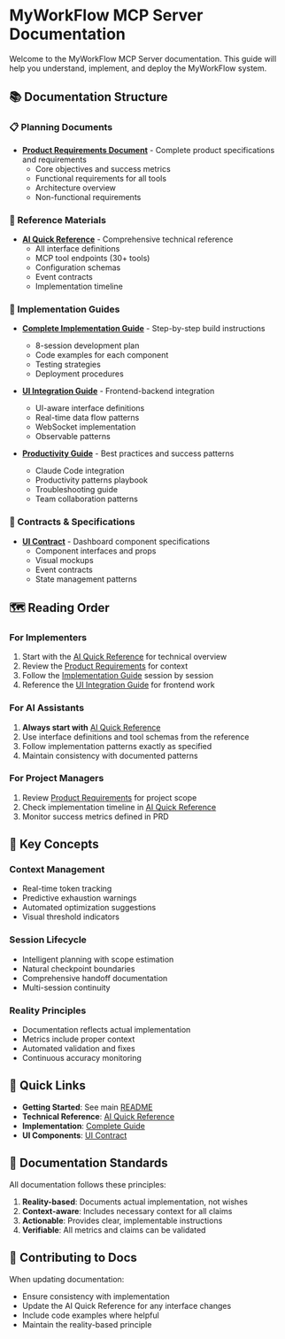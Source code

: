 # MyWorkFlow MCP Server Documentation

Welcome to the MyWorkFlow MCP Server documentation. This guide will help you understand, implement, and deploy the MyWorkFlow system.

## 📚 Documentation Structure

### 📋 Planning Documents
- **[Product Requirements Document](planning/PRD.md)** - Complete product specifications and requirements
  - Core objectives and success metrics
  - Functional requirements for all tools
  - Architecture overview
  - Non-functional requirements

### 📖 Reference Materials
- **[AI Quick Reference](reference/AI_QUICK_REFERENCE.md)** - Comprehensive technical reference
  - All interface definitions
  - MCP tool endpoints (30+ tools)
  - Configuration schemas
  - Event contracts
  - Implementation timeline

### 📘 Implementation Guides
- **[Complete Implementation Guide](guides/implementation-guide.md)** - Step-by-step build instructions
  - 8-session development plan
  - Code examples for each component
  - Testing strategies
  - Deployment procedures

- **[UI Integration Guide](guides/ui-integration-guide.md)** - Frontend-backend integration
  - UI-aware interface definitions
  - Real-time data flow patterns
  - WebSocket implementation
  - Observable patterns

- **[Productivity Guide](guides/productivity-guide.md)** - Best practices and success patterns
  - Claude Code integration
  - Productivity patterns playbook
  - Troubleshooting guide
  - Team collaboration patterns

### 📄 Contracts & Specifications
- **[UI Contract](contracts/ui-contract.md)** - Dashboard component specifications
  - Component interfaces and props
  - Visual mockups
  - Event contracts
  - State management patterns

## 🗺️ Reading Order

### For Implementers
1. Start with the [AI Quick Reference](reference/AI_QUICK_REFERENCE.md) for technical overview
2. Review the [Product Requirements](planning/PRD.md) for context
3. Follow the [Implementation Guide](guides/implementation-guide.md) session by session
4. Reference the [UI Integration Guide](guides/ui-integration-guide.md) for frontend work

### For AI Assistants
1. **Always start with** [AI Quick Reference](reference/AI_QUICK_REFERENCE.md)
2. Use interface definitions and tool schemas from the reference
3. Follow implementation patterns exactly as specified
4. Maintain consistency with documented patterns

### For Project Managers
1. Review [Product Requirements](planning/PRD.md) for project scope
2. Check implementation timeline in [AI Quick Reference](reference/AI_QUICK_REFERENCE.md)
3. Monitor success metrics defined in PRD

## 🔑 Key Concepts

### Context Management
- Real-time token tracking
- Predictive exhaustion warnings
- Automated optimization suggestions
- Visual threshold indicators

### Session Lifecycle
- Intelligent planning with scope estimation
- Natural checkpoint boundaries
- Comprehensive handoff documentation
- Multi-session continuity

### Reality Principles
- Documentation reflects actual implementation
- Metrics include proper context
- Automated validation and fixes
- Continuous accuracy monitoring

## 🚀 Quick Links

- **Getting Started**: See main [README](../README.md)
- **Technical Reference**: [AI Quick Reference](reference/AI_QUICK_REFERENCE.md)
- **Implementation**: [Complete Guide](guides/implementation-guide.md)
- **UI Components**: [UI Contract](contracts/ui-contract.md)

## 📝 Documentation Standards

All documentation follows these principles:
1. **Reality-based**: Documents actual implementation, not wishes
2. **Context-aware**: Includes necessary context for all claims
3. **Actionable**: Provides clear, implementable instructions
4. **Verifiable**: All metrics and claims can be validated

## 🤝 Contributing to Docs

When updating documentation:
- Ensure consistency with implementation
- Update the AI Quick Reference for any interface changes
- Include code examples where helpful
- Maintain the reality-based principle